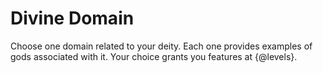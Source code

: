 # Divine Domain
Choose one domain related to your deity.
Each one provides examples of gods associated with it.
Your choice grants you features at {@levels}.
